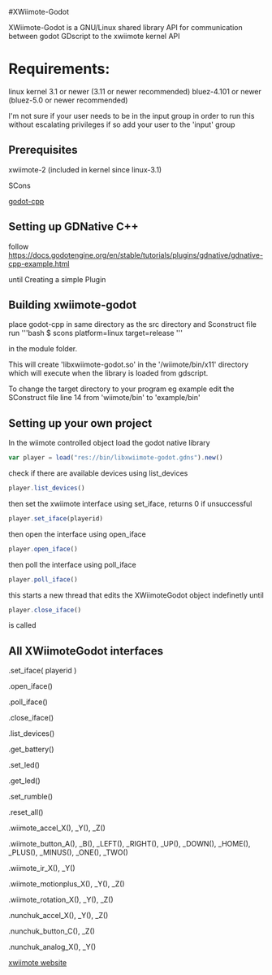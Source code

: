 #XWiimote-Godot

XWiimote-Godot is a GNU/Linux shared library API for communication between godot GDscript to the xwiimote kernel API


# Requirements:
linux kernel 3.1 or newer (3.11 or newer recommended)
bluez-4.101 or newer (bluez-5.0 or newer recommended)



I'm not sure if your user needs to be in the input group in order to run this without escalating privileges
if so add your user to the 'input' group


## Prerequisites
xwiimote-2 (included in kernel since linux-3.1)

SCons

[godot-cpp](https://github.com/godotengine/godot-cpp)

## Setting up GDNative C++

follow
	https://docs.godotengine.org/en/stable/tutorials/plugins/gdnative/gdnative-cpp-example.html

until Creating a simple Plugin

## Building xwiimote-godot
place godot-cpp in same directory as the src directory and Sconstruct file
run 
'''bash
$ scons platform=linux target=release
'''

 in the module folder.
 
This will create 'libxwiimote-godot.so' in the '/wiimote/bin/x11' directory which will execute when the library is loaded from gdscript.

To change the target directory to your program eg example edit the SConstruct file line 14 from 'wiimote/bin' to 'example/bin'

## Setting up your own project
In the wiimote controlled object load the godot native library

```js
var player = load("res://bin/libxwiimote-godot.gdns").new()
```
check if there are available devices using list_devices
```js
player.list_devices()
```

then set the xwiimote interface using set_iface, returns 0 if unsuccessful
```js
player.set_iface(playerid)
```
then open the interface using open_iface

```js
player.open_iface()
```

then poll the interface using poll_iface
```js
player.poll_iface()
```

this starts a new thread that edits the XWiimoteGodot object indefinetly until
```js
player.close_iface()
```
is called





## All XWiimoteGodot interfaces
.set_iface( playerid )

.open_iface()

.poll_iface()

.close_iface()

.list_devices()

.get_battery()

.set_led()

.get_led()

.set_rumble()

.reset_all()


.wiimote_accel_X(), _Y(), _Z()

.wiimote_button_A(), _B(), _LEFT(), _RIGHT(), _UP(), _DOWN(), _HOME(), _PLUS(), _MINUS(), _ONE(), _TWO() 

.wiimote_ir_X(), _Y()

.wiimote_motionplus_X(), _Y(), _Z()

.wiimote_rotation_X(), _Y(), _Z()

.nunchuk_accel_X(), _Y(), _Z()

.nunchuk_button_C(), _Z()

.nunchuk_analog_X(), _Y()







[xwiimote website](https://dvdhrm.github.io/xwiimote)
